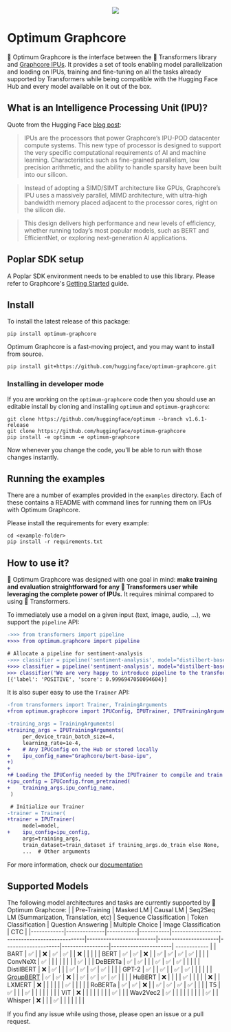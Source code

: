 <p align="center">
    <img src="readme_logo.png" />
</p>

# Optimum Graphcore

🤗 Optimum Graphcore is the interface between the 🤗 Transformers library and [Graphcore IPUs](https://www.graphcore.ai/products/ipu).
It provides a set of tools enabling model parallelization and loading on IPUs, training and fine-tuning on all the tasks already supported by Transformers while being compatible with the Hugging Face Hub and every model available on it out of the box.

## What is an Intelligence Processing Unit (IPU)?
Quote from the Hugging Face [blog post](https://huggingface.co/blog/graphcore#what-is-an-intelligence-processing-unit):
>IPUs are the processors that power Graphcore’s IPU-POD datacenter compute systems. This new type of processor is designed to support the very specific computational requirements of AI and machine learning. Characteristics such as fine-grained parallelism, low precision arithmetic, and the ability to handle sparsity have been built into our silicon.

> Instead of adopting a SIMD/SIMT architecture like GPUs, Graphcore’s IPU uses a massively parallel, MIMD architecture, with ultra-high bandwidth memory placed adjacent to the processor cores, right on the silicon die.

> This design delivers high performance and new levels of efficiency, whether running today’s most popular models, such as BERT and EfficientNet, or exploring next-generation AI applications.

## Poplar SDK setup
A Poplar SDK environment needs to be enabled to use this library. Please refer to Graphcore's [Getting Started](https://docs.graphcore.ai/en/latest/getting-started.html) guide.

## Install
To install the latest release of this package:

`pip install optimum-graphcore`

Optimum Graphcore is a fast-moving project, and you may want to install from source.

`pip install git+https://github.com/huggingface/optimum-graphcore.git`

### Installing in developer mode

If you are working on the `optimum-graphcore` code then you should use an editable install
by cloning and installing `optimum` and `optimum-graphcore`:

```
git clone https://github.com/huggingface/optimum --branch v1.6.1-release
git clone https://github.com/huggingface/optimum-graphcore
pip install -e optimum -e optimum-graphcore
```

Now whenever you change the code, you'll be able to run with those changes instantly.


## Running the examples

There are a number of examples provided in the `examples` directory. Each of these contains a README with command lines for running them on IPUs with Optimum Graphcore.

Please install the requirements for every example:

```
cd <example-folder>
pip install -r requirements.txt
```

## How to use it?
🤗 Optimum Graphcore was designed with one goal in mind: **make training and evaluation straightforward for any 🤗 Transformers user while leveraging the complete power of IPUs.**
It requires minimal compared to using 🤗 Transformers.

To immediately use a model on a given input (text, image, audio, ...), we support the `pipeline` API:

```diff
->>> from transformers import pipeline
+>>> from optimum.graphcore import pipeline

# Allocate a pipeline for sentiment-analysis
->>> classifier = pipeline('sentiment-analysis', model="distilbert-base-uncased-finetuned-sst-2-english")
+>>> classifier = pipeline('sentiment-analysis', model="distilbert-base-uncased-finetuned-sst-2-english", ipu_config = "Graphcore/distilbert-base-ipu")
>>> classifier('We are very happy to introduce pipeline to the transformers repository.')
[{'label': 'POSITIVE', 'score': 0.9996947050094604}]
```

It is also super easy to use the `Trainer` API:

```diff
-from transformers import Trainer, TrainingArguments
+from optimum.graphcore import IPUConfig, IPUTrainer, IPUTrainingArguments

-training_args = TrainingArguments(
+training_args = IPUTrainingArguments(
     per_device_train_batch_size=4,
     learning_rate=1e-4,
+    # Any IPUConfig on the Hub or stored locally
+    ipu_config_name="Graphcore/bert-base-ipu",
+)
+
+# Loading the IPUConfig needed by the IPUTrainer to compile and train the model on IPUs
+ipu_config = IPUConfig.from_pretrained(
+    training_args.ipu_config_name,
 )

 # Initialize our Trainer
-trainer = Trainer(
+trainer = IPUTrainer(
     model=model,
+    ipu_config=ipu_config,
     args=training_args,
     train_dataset=train_dataset if training_args.do_train else None,
     ...  # Other arguments
```

For more information, check our [documentation](https://huggingface.co/docs/optimum/graphcore_index)

## Supported Models
The following model architectures and tasks are currently supported by 🤗 Optimum Graphcore:
|            | Pre-Training | Masked LM | Causal LM | Seq2Seq LM (Summarization, Translation, etc) | Sequence Classification | Token Classification | Question Answering | Multiple Choice | Image Classification | CTC |
|------------|--------------|-----------|-----------|----------------------------------------------|-------------------------|----------------------|--------------------|-----------------|----------------------| ------------ | 
| BART       | ✅            |           | ❌         | ✅                                            | ✅                       |                      | ❌                  |                 |                      |             |
| BERT       | ✅            | ✅         | ❌         |                                              | ✅                       | ✅                    | ✅                  | ✅               |                      |             |
| ConvNeXt   | ✅            |           |           |                                              |                         |                      |                    |                 | ✅                    |             |
| DeBERTa    | ✅            | ✅         |           |                                              | ✅                       | ✅                    | ✅                  |                 |                      |             |
| DistilBERT | ❌            | ✅         |           |                                              | ✅                       | ✅                    | ✅                  | ✅               |                      |             |
| GPT-2      | ✅            |           | ✅         |                                              | ✅                       | ✅                    |                    |                 |                      |             |
| [GroupBERT](https://arxiv.org/abs/2106.05822)   | ✅            | ✅         | ❌         |                                              | ✅                       | ✅                    | ✅                  | ✅               |                      |             |
| HuBERT     | ❌            |           |           |                                              | ✅                       |                      |                    |                 |                      |      ❌       |
| LXMERT     | ❌            |           |           |                                              |                         |                      | ✅                  |                 |                      |             |
| RoBERTa    | ✅            | ✅         | ❌         |                                              | ✅                       | ✅                    | ✅                  | ✅               |                      |             |
| T5         | ✅            |           |           | ✅                                            |                         |                      |                    |                 |                      |             |
| ViT        | ❌            |           |           |                                              |                         |                      |                    |                 | ✅                    |             |
| Wav2Vec2   | ✅            |           |           |                                              |                         |                      |                    |                 |                      |      ✅        |
| Whisper   |    ❌          |           |           |                    ✅                           |                          |                      |                    |                 |                      |              |


If you find any issue while using those, please open an issue or a pull request.
